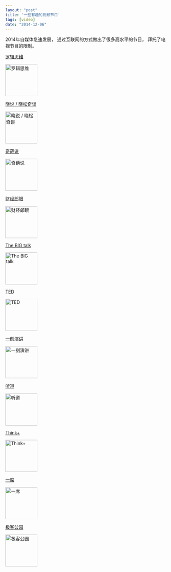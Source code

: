 ```yaml
---
layout: "post"
title: '一些有趣的视频节目'
tags: [video]
date: "2014-12-06"
---
```


2014年自媒体急速发展， 通过互联网的方式做出了很多高水平的节目， 拜托了电视节目的限制。

[罗辑思维](http://www.youku.com/show_page/id_z5bdbf57c947311e3b8b7.html)

<img src="http://r3.ykimg.com/050E000053BE156367379F109D09C3F1" width="100" alt="罗辑思维" />

[晓说 / 晓松奇谈](http://www.iqiyi.com/a_19rrgifngp.html?src=frbdaldjunest)

<img src="http://t10.baidu.com/it/u=1593155646,651508043&fm=58" width="100" alt="晓说 / 晓松奇谈" />

[奇葩说](http://www.iqiyi.com/a_19rrhc1ftl.html#vfrm=2-3-0-1)

<img src="http://pic7.qiyipic.com/image/20141202/13/cc/a_100008381_m_601_195_260.jpg" width="100" alt="奇葩说" />

[财经郎眼](http://www.iqiyi.com/a_19rrgu9qmt.html)

<img src="http://t2.baidu.com/it/u=3369811132,2989452900&fm=20" width="100" alt="财经郎眼" />

[The BIG talk](http://www.iqiyi.com/a_19rrgiff4p.html?src=frbdaldjunest)

<img src="http://pic1.qiyipic.com/image/20140710/15/59/a_100005627_m_601_m1_195_260.jpg" width="100" alt="The BIG talk" />

[TED](http://v.163.com/special/tedspeeches/)

<img src="http://img4.cache.netease.com/video/2013/11/19/201311191000136294c.jpg" width="100" alt="TED" />

[一刻演讲](http://tv.sohu.com/s2014/ljykyj/)

<img src="http://photocdn.sohu.com/20141125/vrsb1477893.jpg" width="100" alt="一刻演讲" />

[听道](http://www.tndao.com/)

<img src="http://www.tndao.com/wp-content/themes/tndao/images/logo.gif" width="100" alt="听道" />

[Think+](http://baike.baidu.com/link?url=aubCw6KhlmPYYc8whmgjnmNi_4IYRHWqhQdK8xRMws_DiJ1jjcw6a95qtnQcaFttUqsOKG_2Bw4-Ie4Yf9zEK_)

<img src="http://attachment.huaxi100.com/data/attachment/portal/201209/29/1023392rotronii5tirni6.jpg" width="100" alt="Think+" />

[一席](http://yixi.tv/)

<img src="http://yixi.tv/wp-content/uploads/2013/10/yixilogo@2x1.png" width="100" alt="一席" />

[极客公园](http://www.geekpark.net/videos)

<img src="http://geekpark-img.qiniudn.com/uploads/reading/share/c2pXHjXaqu5FDSKey1AsUjgWdMCm5oDP.png" width="100" alt="极客公园" />